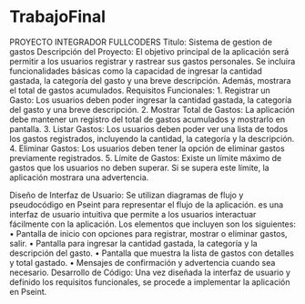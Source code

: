 # TrabajoFinal

PROYECTO INTEGRADOR FULLCODERS
Titulo: Sistema de gestion de gastos 
Descripción del Proyecto: El objetivo principal de la aplicación será permitir a los usuarios registrar y rastrear sus gastos personales. Se incluira funcionalidades básicas como la capacidad de ingresar la cantidad gastada, la categoría del gasto y una breve descripción. Además, mostrara el total de gastos acumulados. 
Requisitos Funcionales:
    1. Registrar un Gasto: Los usuarios deben poder ingresar la cantidad gastada, la categoría del gasto y una breve descripción.
    2. Mostrar Total de Gastos: La aplicación debe mantener un registro del total de gastos acumulados y mostrarlo en pantalla.
    3. Listar Gastos: Los usuarios deben poder ver una lista de todos los gastos registrados, incluyendo la cantidad, la categoría y la descripción.
    4. Eliminar Gastos: Los usuarios deben tener la opción de eliminar gastos previamente registrados. 
    5. Límite de Gastos:  Existe un límite máximo de gastos que los usuarios no deben superar. Si se supera este límite, la aplicación mostrara una advertencia.

Diseño de Interfaz de Usuario:
Se utilizan diagramas de flujo y pseudocódigo en Pseint para representar el flujo de la aplicación. es una interfaz de usuario intuitiva que permite a los usuarios interactuar fácilmente con la aplicación. Los elementos que incluyen son los siguientes:
    • Pantalla de inicio con opciones para registrar, mostrar o eliminar gastos, salir.
    • Pantalla para ingresar la cantidad gastada, la categoría y la descripción del gasto.
    • Pantalla que muestra la lista de gastos con detalles y total gastado.
    • Mensajes de confirmación y advertencia cuando sea necesario.
Desarrollo de Código:
Una vez diseñada la interfaz de usuario y definido los requisitos funcionales, se procede a implementar la aplicación en Pseint. 